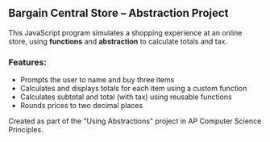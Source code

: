 ## Bargain Central Store – Abstraction Project

This JavaScript program simulates a shopping experience at an online store, using **functions** and **abstraction** to calculate totals and tax.

### Features:
- Prompts the user to name and buy three items
- Calculates and displays totals for each item using a custom function
- Calculates subtotal and total (with tax) using reusable functions
- Rounds prices to two decimal places

Created as part of the "Using Abstractions" project in AP Computer Science Principles.

